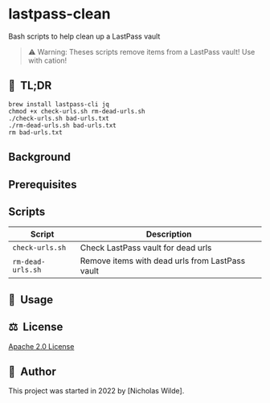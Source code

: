 # lastpass-clean

Bash scripts to help clean up a LastPass vault

> :warning: Warning: Theses scripts remove items from a LastPass vault! Use with cation!

## :rocket:&nbsp; TL;DR

```shell
brew install lastpass-cli jq
chmod +x check-urls.sh rm-dead-urls.sh
./check-urls.sh bad-urls.txt
./rm-dead-urls.sh bad-urls.txt
rm bad-urls.txt
```

## Background

## Prerequisites

## Scripts

| Script          | Description                                     |
|-----------------|-------------------------------------------------|
| `check-urls.sh`   | Check LastPass vault for dead urls              |
| `rm-dead-urls.sh` | Remove items with dead urls from LastPass vault |

## :book:&nbsp; Usage

## :balance_scale:&nbsp; License

[Apache 2.0 License](../LICENSE)

## :pencil:&nbsp; Author

This project was started in 2022 by [Nicholas Wilde].
